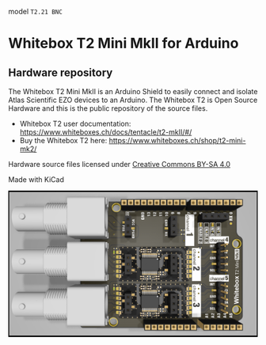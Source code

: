 model `T2.21 BNC`
# Whitebox T2 Mini MkII for Arduino

## Hardware repository

The Whitebox T2 Mini MkII is an Arduino Shield to easily connect and isolate Atlas Scientific EZO devices to an Arduino. The Whitebox T2 is Open Source Hardware and this is the public repository of the source files.

- Whitebox T2 user documentation: https://www.whiteboxes.ch/docs/tentacle/t2-mkII/#/
- Buy the Whitebox T2 here: https://www.whiteboxes.ch/shop/t2-mini-mk2/

Hardware source files licensed under [Creative Commons BY-SA 4.0](http://creativecommons.org/licenses/by-sa/4.0/)

Made with KiCad

![Whitebox T2 Mini MkII](https://github.com/whitebox-labs/whitebox-t2-oshw/raw/main/fabrication/whitebox-t2-mkII-preview.png)

